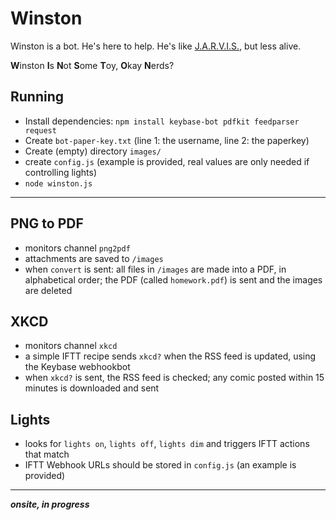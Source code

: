 # Winston
Winston is a bot. He's here to help. He's like [J.A.R.V.I.S.](https://en.wikipedia.org/wiki/J.A.R.V.I.S.), but less alive.

**W**inston **I**s **N**ot **S**ome **T**oy, **O**kay **N**erds?

## Running
* Install dependencies: `npm install keybase-bot pdfkit feedparser request`
* Create `bot-paper-key.txt` (line 1: the username, line 2: the paperkey)
* Create (empty) directory `images/`
* create `config.js` (example is provided, real values are only needed if controlling lights)
* `node winston.js`

---

## PNG to PDF
* monitors channel `png2pdf`
* attachments are saved to `/images`
* when `convert` is sent: all files in `/images` are made into a PDF, in alphabetical order; the PDF (called `homework.pdf`) is sent and the images are deleted


## XKCD
* monitors channel `xkcd`
* a simple IFTT recipe sends `xkcd?` when the RSS feed is updated, using the Keybase webhookbot
* when `xkcd?` is sent, the RSS feed is checked; any comic posted within 15 minutes is downloaded and sent


## Lights
* looks for `lights on`, `lights off`, `lights dim` and triggers IFTT actions that match
* IFTT Webhook URLs should be stored in `config.js` (an example is provided)

---
_____onsite, in progress_____
